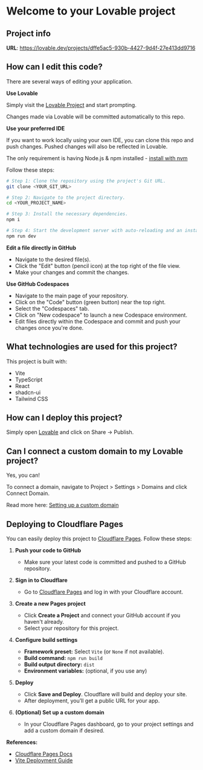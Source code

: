 # Welcome to your Lovable project

## Project info

**URL**: https://lovable.dev/projects/dffe5ac5-930b-4427-9d4f-27e413dd9716

## How can I edit this code?

There are several ways of editing your application.

**Use Lovable**

Simply visit the [Lovable Project](https://lovable.dev/projects/dffe5ac5-930b-4427-9d4f-27e413dd9716) and start prompting.

Changes made via Lovable will be committed automatically to this repo.

**Use your preferred IDE**

If you want to work locally using your own IDE, you can clone this repo and push changes. Pushed changes will also be reflected in Lovable.

The only requirement is having Node.js & npm installed - [install with nvm](https://github.com/nvm-sh/nvm#installing-and-updating)

Follow these steps:

```sh
# Step 1: Clone the repository using the project's Git URL.
git clone <YOUR_GIT_URL>

# Step 2: Navigate to the project directory.
cd <YOUR_PROJECT_NAME>

# Step 3: Install the necessary dependencies.
npm i

# Step 4: Start the development server with auto-reloading and an instant preview.
npm run dev
```

**Edit a file directly in GitHub**

- Navigate to the desired file(s).
- Click the "Edit" button (pencil icon) at the top right of the file view.
- Make your changes and commit the changes.

**Use GitHub Codespaces**

- Navigate to the main page of your repository.
- Click on the "Code" button (green button) near the top right.
- Select the "Codespaces" tab.
- Click on "New codespace" to launch a new Codespace environment.
- Edit files directly within the Codespace and commit and push your changes once you're done.

## What technologies are used for this project?

This project is built with:

- Vite
- TypeScript
- React
- shadcn-ui
- Tailwind CSS

## How can I deploy this project?

Simply open [Lovable](https://lovable.dev/projects/dffe5ac5-930b-4427-9d4f-27e413dd9716) and click on Share -> Publish.

## Can I connect a custom domain to my Lovable project?

Yes, you can!

To connect a domain, navigate to Project > Settings > Domains and click Connect Domain.

Read more here: [Setting up a custom domain](https://docs.lovable.dev/tips-tricks/custom-domain#step-by-step-guide)

## Deploying to Cloudflare Pages

You can easily deploy this project to [Cloudflare Pages](https://pages.cloudflare.com/). Follow these steps:

1. **Push your code to GitHub**
   - Make sure your latest code is committed and pushed to a GitHub repository.

2. **Sign in to Cloudflare**
   - Go to [Cloudflare Pages](https://pages.cloudflare.com/) and log in with your Cloudflare account.

3. **Create a new Pages project**
   - Click **Create a Project** and connect your GitHub account if you haven't already.
   - Select your repository for this project.

4. **Configure build settings**
   - **Framework preset:** Select `Vite` (or `None` if not available).
   - **Build command:** `npm run build`
   - **Build output directory:** `dist`
   - **Environment variables:** (optional, if you use any)

5. **Deploy**
   - Click **Save and Deploy**. Cloudflare will build and deploy your site.
   - After deployment, you’ll get a public URL for your app.

6. **(Optional) Set up a custom domain**
   - In your Cloudflare Pages dashboard, go to your project settings and add a custom domain if desired.

**References:**
- [Cloudflare Pages Docs](https://developers.cloudflare.com/pages/)
- [Vite Deployment Guide](https://vitejs.dev/guide/static-deploy.html)
